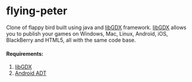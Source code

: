 flying-peter
==========

Clone of flappy bird built using java and [libGDX](http://libgdx.badlogicgames.com/index.html) framework. [libGDX](http://libgdx.badlogicgames.com/index.html) allows you to publish your games on Windows, Mac, Linux, Android, iOS, BlackBerry and HTML5, all with the same code base.


#### Requirements:
1. [libGDX](http://libgdx.badlogicgames.com/index.html)
2. [Android ADT](https://developer.android.com/sdk/index.html?hl=sk)
